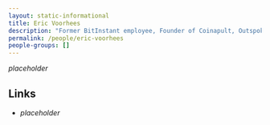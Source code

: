 ```yaml
---
layout: static-informational
title: Eric Voorhees
description: "Former BitInstant employee, Founder of Coinapult, Outspoken pundit, Ideological convictions"
permalink: /people/eric-voorhees
people-groups: []
---
```


_placeholder_

## Links

* _placeholder_
